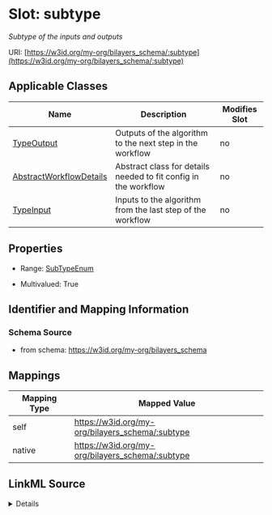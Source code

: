 

# Slot: subtype


_Subtype of the inputs and outputs_





URI: [https://w3id.org/my-org/bilayers_schema/:subtype](https://w3id.org/my-org/bilayers_schema/:subtype)



<!-- no inheritance hierarchy -->





## Applicable Classes

| Name | Description | Modifies Slot |
| --- | --- | --- |
| [TypeOutput](TypeOutput.md) | Outputs of the algorithm to the next step in the workflow |  no  |
| [AbstractWorkflowDetails](AbstractWorkflowDetails.md) | Abstract class for details needed to fit config in the workflow |  no  |
| [TypeInput](TypeInput.md) | Inputs to the algorithm from the last step of the workflow |  no  |







## Properties

* Range: [SubTypeEnum](SubTypeEnum.md)

* Multivalued: True





## Identifier and Mapping Information







### Schema Source


* from schema: https://w3id.org/my-org/bilayers_schema




## Mappings

| Mapping Type | Mapped Value |
| ---  | ---  |
| self | https://w3id.org/my-org/bilayers_schema/:subtype |
| native | https://w3id.org/my-org/bilayers_schema/:subtype |




## LinkML Source

<details>
```yaml
name: subtype
description: Subtype of the inputs and outputs
from_schema: https://w3id.org/my-org/bilayers_schema
rank: 1000
alias: subtype
domain_of:
- AbstractWorkflowDetails
range: SubTypeEnum
multivalued: true

```
</details>
